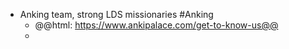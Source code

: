 - Anking team, strong LDS missionaries #Anking
	- @@html: https://www.ankipalace.com/get-to-know-us@@
	-